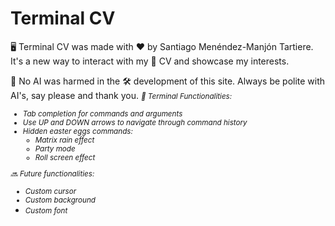 # Terminal CV

🖥️ Terminal CV was made with ❤️ by Santiago Menéndez-Manjón Tartiere.
It's a new way to interact with my 📄 CV and showcase my interests.

🤖 No AI was harmed in the 🛠️ development of this site.
Always be polite with AI's, say please and thank you.
<small><i>
📌 Terminal Functionalities:
- Tab completion for commands and arguments
- Use UP and DOWN arrows to navigate through command history
- Hidden easter eggs commands:
  - Matrix rain effect
  - Party mode
  - Roll screen effect

🔜 Future functionalities:
  - Custom cursor
  - Custom background
  - Custom font
</i></small>
